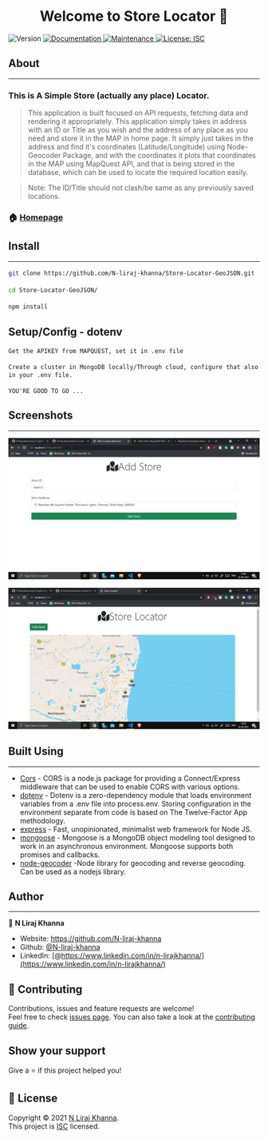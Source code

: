 <h1 align="center">Welcome to Store Locator 👋</h1>
<p>
  <img alt="Version" src="https://img.shields.io/badge/version-1.0.0-blue.svg?cacheSeconds=2592000" />
  <a href="https://github.com/N-liraj-khanna/Live-Crypto-CLI#readme" target="_blank">
    <img alt="Documentation" src="https://img.shields.io/badge/documentation-yes-brightgreen.svg" />
  </a>
  <a href="https://github.com/N-liraj-khanna/Live-Crypto-CLI/graphs/commit-activity" target="_blank">
    <img alt="Maintenance" src="https://img.shields.io/badge/Maintained%3F-yes-green.svg" />
  </a>
  <a href="https://github.com/N-liraj-khanna/Live-Crypto-CLI/blob/master/LICENSE" target="_blank">
    <img alt="License: ISC" src="https://img.shields.io/github/license/N-liraj-khanna/livecrypto" />
  </a>
</p>

## About
___

### This is A Simple Store (actually any place) Locator.

> This application is built focused on API requests, fetching data and rendering it appropriately. This application simply takes in address with an ID or Title as you wish and the address of any place as you need and store it in the MAP in home page. It simply just takes in the address and find it's coordinates (Latitude/Longitude) using Node-Geocoder Package, and with the coordinates it plots that coordinates in the MAP using MapQuest API, and that is being stored in the database, which can be used to locate the required location easily. 

> Note: The ID/Title should not clash/be same as any previously saved locations.

### 🏠 [Homepage](https://github.com/N-liraj-khanna/Store-Locator-GeoJSON#readme)

## Install
___

```sh
git clone https://github.com/N-liraj-khanna/Store-Locator-GeoJSON.git

cd Store-Locator-GeoJSON/

npm install
```

## Setup/Config - dotenv

```
Get the APIKEY from MAPQUEST, set it in .env file

Create a cluster in MongoDB locally/Through cloud, configure that also in your .env file.

YOU'RE GOOD TO GO ...
```

## Screenshots
____
![1.png](Screenshots/1.png)

![2.png](Screenshots/2.png)

## Built Using 
___


- [Cors](https://www.npmjs.com/package/cors) - CORS is a node.js package for providing a Connect/Express middleware that can be used to enable CORS with various options.
- [dotenv](https://www.npmjs.com/package/dotenv) - Dotenv is a zero-dependency module that loads environment variables from a .env file into process.env. Storing configuration in the environment separate from code is based on The Twelve-Factor App methodology.
- [express](https://www.npmjs.com/package/express) - Fast, unopinionated, minimalist web framework for Node JS.
- [mongoose](https://www.npmjs.com/package/mongoose) - Mongoose is a MongoDB object modeling tool designed to work in an asynchronous environment. Mongoose supports both promises and callbacks.
- [node-geocoder](npmjs.com/package/node-geocoder) -Node library for geocoding and reverse geocoding. Can be used as a nodejs library.

## Author
___


👤 **N Liraj Khanna**

* Website: https://github.com/N-liraj-khanna
* Github: [@N-liraj-khanna](https://github.com/N-liraj-khanna)
* LinkedIn: [@https://www.linkedin.com/in/n-lirajkhanna/](https://www.linkedin.com/in/n-lirajkhanna/)

## 🤝 Contributing

Contributions, issues and feature requests are welcome!<br />Feel free to check [issues page](https://github.com/N-liraj-khanna/Live-Crypto-CLI/issues). You can also take a look at the [contributing guide](https://github.com/N-liraj-khanna/Live-Crypto-CLI/blob/master/CONTRIBUTING.md).

## Show your support

Give a ⭐️ if this project helped you!

## 📝 License

Copyright © 2021 [N Liraj Khanna](https://github.com/N-liraj-khanna).<br />
This project is [ISC](https://github.com/N-liraj-khanna/Live-Crypto-CLI/blob/master/LICENSE) licensed.

